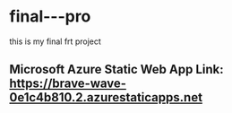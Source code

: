 # final---pro
this is my final frt project

## Microsoft Azure Static Web App Link: https://brave-wave-0e1c4b810.2.azurestaticapps.net
